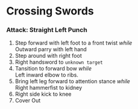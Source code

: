 # Crossing Swords

### Attack: Straight Left Punch
1. Step forward with left foot to a front twist _while_  
  Outward parry with left hand
1. Step around with right foot
1. Right handsword to `unknown target`
1. Tansition to forward bow _while_  
  Left inward elbow to ribs.
1. Bring left leg forward to attention stance _while_  
  Right hammerfist to kidney
1. Right side kick to knee
1. Cover Out
